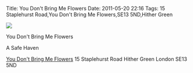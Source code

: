 Title: You Don't Bring Me Flowers
Date: 2011-05-20 22:16
Tags: 15 Staplehurst Road,You Don't Bring Me Flowers,SE13 5ND,Hither Green

 

![](/images/www.youdontbringmeflowers.co.uk.jpg)

You Don't Bring Me Flowers
 

A Safe Haven
 
 
[You Don't Bring Me Flowers](http://www.youdontbringmeflowers.co.uk/)
15 Staplehurst Road
Hither Green
London 
SE13 5ND
